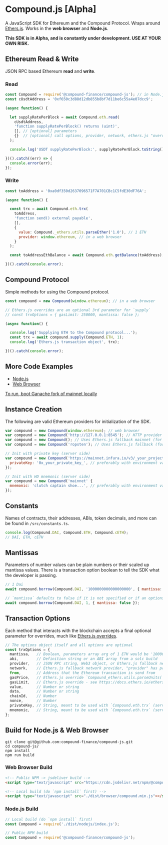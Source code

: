 # Compound.js [Alpha]

A JavaScript SDK for Ethereum and the Compound Protocol. Wraps around [Ethers.js](https://github.com/ethers-io/ethers.js/). Works in the **web browser** and **Node.js**.

**This SDK is in Alpha, and is constantly under development. USE AT YOUR OWN RISK.**

## Ethereum Read & Write

JSON RPC based Ethereum **read** and **write**.

### Read

```js
const Compound = require('@compound-finance/compound-js'); // in Node.js
const cUsdtAddress = '0xf650c3d88d12db855b8bf7d11be6c55a4e07dcc9';

(async function() {

  let supplyRatePerBlock = await Compound.eth.read(
    cUsdtAddress,
    'function supplyRatePerBlock() returns (uint)',
    [], // [optional] parameters
    {}  // [optional] call options, provider, network, ethers.js "overrides"
  );

  console.log('USDT supplyRatePerBlock:', supplyRatePerBlock.toString());

})().catch((err) => {
  console.error(err);
});
```

### Write

```js
const toAddress = '0xa0df350d2637096571F7A701CBc1C5fdE30dF76A';

(async function() {

  const trx = await Compound.eth.trx(
    toAddress,
    'function send() external payable',
    [],
    {
      value: Compound._ethers.utils.parseEther('1.0'), // 1 ETH
      provider: window.ethereum, // in a web browser
    }
  );

  const toAddressEthBalance = await Compound.eth.getBalance(toAddress);

})().catch(console.error);
```

## Compound Protocol

Simple methods for using the Compound protocol.

```js
const compound = new Compound(window.ethereum); // in a web browser

// Ethers.js overrides are an optional 3rd parameter for `supply`
// const trxOptions = { gasLimit: 250000, mantissa: false };

(async function() {

  console.log('Supplying ETH to the Compound protocol...');
  const trx = await compound.supply(Compound.ETH, 1);
  console.log('Ethers.js transaction object', trx);

})().catch(console.error);
```

## More Code Examples

- [Node.js](https://github.com/compound-finance/compound-js/tree/master/examples)
- [Web Browser](https://compound-finance.github.io/compound-js/examples/web/)

[To run, boot Ganache fork of mainnet locally](https://github.com/compound-finance/compound-js/tree/master/examples)

## Instance Creation

The following are valid Ethereum providers for initialization of the SDK.

```js
var compound = new Compound(window.ethereum); // web browser
var compound = new Compound('http://127.0.0.1:8545'); // HTTP provider
var compound = new Compound(); // Uses Ethers.js fallback mainnet (for testing only)
var compound = new Compound('ropsten'); // Uses Ethers.js fallback (for testing only)

// Init with private key (server side)
var compound = new Compound('https://mainnet.infura.io/v3/_your_project_id_' {
  privateKey: '0x_your_private_key_', // preferably with environment variable
});

// Init with HD mnemonic (server side)
var compound = new Compound('mainnet' {
  mnemonic: 'clutch captain shoe...', // preferably with environment variable
});
```

## Constants

Names of contracts, their addresses, ABIs, token decimals, and more can be found in `/src/constants.ts`.

```js
console.log(Compound.DAI, Compound.ETH, Compound.cETH);
// DAI, ETH, cETH
```

## Mantissas

Parameters of number values can be plain numbers or their scaled up mantissa values. There is a transaction option boolean to tell the SDK what the developer is passing.

```js
// 1 Dai
await compound.borrow(Compound.DAI, '1000000000000000000', { mantissa: true });

// `mantissa` defaults to false if it is not specified or if an options object is not passed
await compound.borrow(Compound.DAI, 1, { mantissa: false });
```

## Transaction Options

Each method that interacts with the blockchain accepts a final optional parameter for overrides, much like [Ethers.js overrides](https://docs.ethers.io/ethers.js/v5-beta/api-contract.html#overrides).
```js
// The options object itself and all options are optional
const trxOptions = {
  mantissa,   // Boolean, parameters array arg of 1 ETH would be '1000000000000000000' (true) vs 1 (false)
  abi,        // Definition string or an ABI array from a solc build
  provider,   // JSON RPC string, Web3 object, or Ethers.js fallback network (string)
  network,    // Ethers.js fallback network provider, "provider" has precedence over "network"
  from,       // Address that the Ethereum transaction is send from
  gasPrice,   // Ethers.js override `Compound_ethers.utils.parseUnits('10.0', 'gwei')`
  gasLimit,   // Ethers.js override - see https://docs.ethers.io/ethers.js/v5-beta/api-contract.html#overrides
  value,      // Number or string
  data,       // Number or string
  chainId,    // Number
  nonce,      // Number
  privateKey, // String, meant to be used with `Compound.eth.trx` (server side)
  mnemonic,   // String, meant to be used with `Compound.eth.trx` (server side)
};
```

## Build for Node.js & Web Browser

```
git clone git@github.com:compound-finance/compound-js.git
cd compound-js/
npm install
npm run build
```

### Web Browser Build
```html
<!-- Public NPM -> jsdeliver build -->
<script type="text/javascript" src="https://cdn.jsdelivr.net/npm/@compound-finance/compound-js@latest/dist/browser/compound.min.js"></script>

<!-- Local build (do `npm install` first) -->
<script type="text/javascript" src="./dist/browser/compound.min.js"></script>
```

### Node.js Build
```js
// Local build (do `npm install` first)
const Compound = require('./dist/nodejs/index.js');

// Public NPM build
const Compound = require('@compound-finance/compound-js');
```
